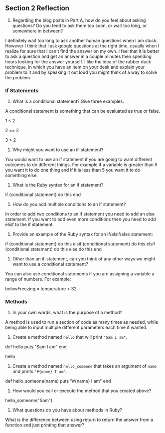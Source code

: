 ## Section 2 Reflection

1. Regarding the blog posts in Part A, how do you feel about asking questions? Do you tend to ask them too soon, or wait too long, or somewhere in between?

I definitely wait too long to ask another human questions when I am stuck. However I think that I ask google questions at the right time, usually when I realize for sure that I can't find the answer on my own. I feel that it is better to ask a question and get an answer in a couple minutes then spending hours looking for the answer yourself. I like the idea of the rubber duck technique, in which you have an item on your desk and explain your problem to it and by speaking it out loud you might think of a way to solve the problem.

### If Statements

1. What is a conditional statement? Give three examples.

A conditional statement is something that can be evaluated as true or false.

1 < 2

2 == 2

3 > 2

1. Why might you want to use an if-statement?

You would want to use an if statement if you are going to want different outcomes to do different things. For example if a variable is greater than 5 you want it to do one thing and if it is less than 5 you want it to do something else.

1. What is the Ruby syntax for an if statement?

if (conditional statement)
  do this
end

1. How do you add multiple conditions to an if statement?

In order to add two conditions to an if statement you need to add an else statement. If you want to add even more conditions then you need to add elsif to the if statement.

1. Provide an example of the Ruby syntax for an if/elsif/else statement:

if (conditional statement)
  do this
elsif (conditional statement)
  do this
elsif (conditional statement)
  do this
else
  do this
end

1. Other than an if-statement, can you think of any other ways we might want to use a conditional statement?

You can also use conditional statements if you are assigning a variable a range of numbers. For example:

belowFreezing = temperature < 32

### Methods

1. In your own words, what is the purpose of a method?

A method is used to run a section of code as many times as needed, while being able to input multiple different parameters each time if wanted.

1. Create a method named `hello` that will print `"Sam I am"`.

def hello
  puts "Sam I am"
end

hello

1. Create a method named `hello_someone` that takes an argument of `name` and prints `"#{name} I am"`.

def hello_someone(name)
  puts "#{name} I am"
end

1. How would you call or execute the method that you created above?

hello_someone("Sam")

1. What questions do you have about methods in Ruby?

What is the difference between using return to return the answer from a function and just printing that answer?

